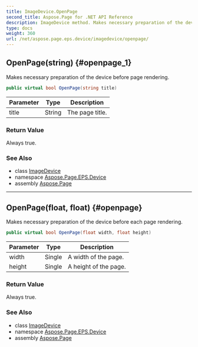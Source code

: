 ```yaml
---
title: ImageDevice.OpenPage
second_title: Aspose.Page for .NET API Reference
description: ImageDevice method. Makes necessary preparation of the device before page rendering
type: docs
weight: 360
url: /net/aspose.page.eps.device/imagedevice/openpage/
---
```

## OpenPage(string) {#openpage_1}

Makes necessary preparation of the device before page rendering.

```csharp
public virtual bool OpenPage(string title)
```

| Parameter | Type | Description |
| --- | --- | --- |
| title | String | The page title. |

### Return Value

Always true.

### See Also

* class [ImageDevice](../)
* namespace [Aspose.Page.EPS.Device](../../imagedevice/)
* assembly [Aspose.Page](../../../)

---

## OpenPage(float, float) {#openpage}

Makes necessary preparation of the device before each page rendering.

```csharp
public virtual bool OpenPage(float width, float height)
```

| Parameter | Type | Description |
| --- | --- | --- |
| width | Single | A width of the page. |
| height | Single | A height of the page. |

### Return Value

Always true.

### See Also

* class [ImageDevice](../)
* namespace [Aspose.Page.EPS.Device](../../imagedevice/)
* assembly [Aspose.Page](../../../)


